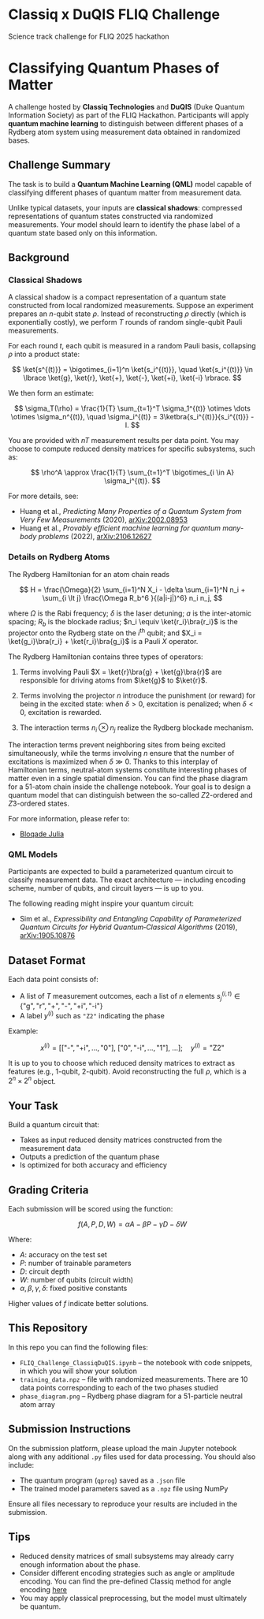 # Classiq x DuQIS FLIQ Challenge
Science track challenge for FLIQ 2025 hackathon

# Classifying Quantum Phases of Matter

A challenge hosted by **Classiq Technologies** and **DuQIS** (Duke Quantum Information Society) as part of the FLIQ Hackathon. Participants will apply **quantum machine learning** to distinguish between different phases of a Rydberg atom system using measurement data obtained in randomized bases.

## Challenge Summary

The task is to build a **Quantum Machine Learning (QML)** model capable of classifying different phases of quantum matter from measurement data.

Unlike typical datasets, your inputs are **classical shadows**: compressed representations of quantum states constructed via randomized measurements. Your model should learn to identify the phase label of a quantum state based only on this information.

## Background

### Classical Shadows

A classical shadow is a compact representation of a quantum state constructed from local randomized measurements. Suppose an experiment prepares an $n$-qubit state $\rho$. Instead of reconstructing $\rho$ directly (which is exponentially costly), we perform $T$ rounds of random single-qubit Pauli measurements.

For each round $t$, each qubit is measured in a random Pauli basis, collapsing $\rho$ into a product state:

$$
\ket{s^{(t)}} = \bigotimes_{i=1}^n \ket{s_i^{(t)}}, \quad \ket{s_i^{(t)}} \in \lbrace \ket{g}, \ket{r}, \ket{+}, \ket{-}, \ket{+i}, \ket{-i} \rbrace.
$$

We then form an estimate:

$$
\sigma_T(\rho) = \frac{1}{T} \sum_{t=1}^T \sigma_1^{(t)} \otimes \dots \otimes \sigma_n^{(t)}, \quad \sigma_i^{(t)} = 3\ketbra{s_i^{(t)}}{s_i^{(t)}} - I.
$$

You are provided with $nT$ measurement results per data point. You may choose to compute reduced density matrices for specific subsystems, such as:

$$
\rho^A \approx \frac{1}{T} \sum_{t=1}^T \bigotimes_{i \in A} \sigma_i^{(t)}.
$$

For more details, see:

- Huang et al., *Predicting Many Properties of a Quantum System from Very Few Measurements* (2020), [arXiv:2002.08953](https://arxiv.org/abs/2002.08953)
- Huang et al., *Provably efficient machine learning for quantum many-body problems* (2022), [arXiv:2106.12627](https://arxiv.org/abs/2106.12627)

### Details on Rydberg Atoms

The Rydberg Hamiltonian for an atom chain reads

$$
H = \frac{\Omega}{2} \sum_{i=1}^N X_i 
    - \delta \sum_{i=1}^N n_i 
    + \sum_{i \lt j} \frac{\Omega R_b^6 }{(a|i-j|)^6} n_i n_j,
$$

where $\Omega$ is the Rabi frequency; $\delta$ is the laser detuning; $a$ is the inter-atomic spacing; $R_b$ is the blockade radius; $n_i \equiv \ket{r_i}\bra{r_i}$ is the projector onto the Rydberg state on the $i^{\text{th}}$ qubit; and $X_i = \ket{g_i}\bra{r_i} + \ket{r_i}\bra{g_i}$ is a Pauli $X$ operator.

The Rydberg Hamiltonian contains three types of operators:

1. Terms involving Pauli $X = \ket{r}\bra{g} + \ket{g}\bra{r}$ are responsible for driving atoms from $\ket{g}$ to $\ket{r}$.

2. Terms involving the projector $n$ introduce the punishment (or reward) for being in the excited state: when $\delta > 0$, excitation is penalized; when $\delta < 0$, excitation is rewarded.

3. The interaction terms $n_i \otimes n_j$ realize the Rydberg blockade mechanism.

The interaction terms prevent neighboring sites from being excited simultaneously, while the terms involving $n$ ensure that the number of excitations is maximized when $\delta \gg 0$. Thanks to this interplay of Hamiltonian terms, neutral-atom systems constitute interesting phases of matter even in a single spatial dimension. You can find the phase diagram for a 51-atom chain inside the challenge notebook. Your goal is to design a quantum model that can distinguish between the so-called $Z2$-ordered and $Z3$-ordered states.

For more information, please refer to:
- [Bloqade Julia](https://queracomputing.github.io/Bloqade.jl/stable/tutorials/1.blockade/main/)

### QML Models

Participants are expected to build a parameterized quantum circuit to classify measurement data. The exact architecture — including encoding scheme, number of qubits, and circuit layers — is up to you.

The following reading might inspire your quantum circuit:

- Sim et al., *Expressibility and Entangling Capability of Parameterized Quantum Circuits for Hybrid Quantum‐Classical Algorithms* (2019), [arXiv:1905.10876](https://arxiv.org/abs/1905.10876)

## Dataset Format

Each data point consists of:

- A list of $T$ measurement outcomes, each a list of $n$ elements $s_j^{(i,t)} \in \{\text{"g"}, \text{"r"}, \text{"+"}, \text{"-"}, \text{"+i"}, \text{"-i"}\}$
- A label $y^{(i)}$ such as `"Z2"` indicating the phase

Example:

$$
x^{(i)} = \left[
\left[\text{"-"}, \text{"+i"}, \dots, \text{"0"}\right],\ 
\left[\text{"0"}, \text{"-i"}, \dots, \text{"1"}\right],\ 
\dots
\right]; \quad y^{(i)} = \text{"Z2"}
$$

It is up to you to choose which reduced density matrices to extract as features (e.g., 1-qubit, 2-qubit). Avoid reconstructing the full $\rho$, which is a $2^n \times 2^n$ object.

## Your Task

Build a quantum circuit that:

- Takes as input reduced density matrices constructed from the measurement data
- Outputs a prediction of the quantum phase
- Is optimized for both accuracy and efficiency

## Grading Criteria

Each submission will be scored using the function:

$$
f(A, P, D, W) = \alpha A - \beta P - \gamma D - \delta W
$$

Where:

- $A$: accuracy on the test set  
- $P$: number of trainable parameters  
- $D$: circuit depth  
- $W$: number of qubits (circuit width)  
- $\alpha, \beta, \gamma, \delta$: fixed positive constants

Higher values of $f$ indicate better solutions.

## This Repository

In this repo you can find the following files:
- `FLIQ_Challenge_ClassiqDuQIS.ipynb` – the notebook with code snippets, in which you will show your solution
- `training_data.npz` – file with randomized measurements. There are 10 data points corresponding to each of the two phases studied
- `phase_diagram.png` – Rydberg phase diagram for a 51-particle neutral atom array

## Submission Instructions

On the submission platform, please upload the main Jupyter notebook along with any additional `.py` files used for data processing. You should also include:

- The quantum program (`qprog`) saved as a `.json` file  
- The trained model parameters saved as a `.npz` file using NumPy  

Ensure all files necessary to reproduce your results are included in the submission.

## Tips

- Reduced density matrices of small subsystems may already carry enough information about the phase.
- Consider different encoding strategies such as angle or amplitude encoding. You can find the pre-defined Classiq method for angle encoding [here](https://docs.classiq.io/latest/explore/functions/qmod_library_reference/classiq_open_library/variational_data_encoding/variational_data_encoding/#encode-on-bloch)
- You may apply classical preprocessing, but the model must ultimately be quantum.
